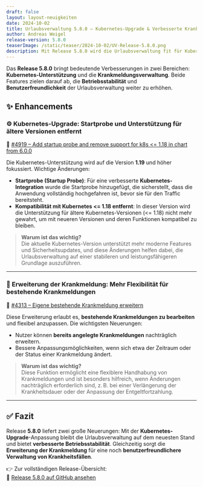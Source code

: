 ```yaml
---
draft: false
layout: layout-neuigkeiten
date: 2024-10-02
title: Urlaubsverwaltung 5.8.0 – Kubernetes-Upgrade & Verbesserte Krankmeldungsverwaltung
author: Andreas Weigel
release-version: 5.8.0
teaserImage: /static/teaser/2024-10-02/UV-Release-5.8.0.png
description: Mit Release 5.8.0 wird die Urlaubsverwaltung fit für Kubernetes 1.19 und höher. Zudem gibt es eine Erweiterung bei den Krankmeldungen für mehr Flexibilität.
---
```


Das **Release 5.8.0** bringt bedeutende Verbesserungen in zwei Bereichen: **Kubernetes-Unterstützung** und die **Krankmeldungsverwaltung**. Beide Features zielen darauf ab, die **Betriebsstabilität** und **Benutzerfreundlichkeit** der Urlaubsverwaltung weiter zu erhöhen.

<!-- more -->

## ✨ Enhancements

### ⚙️ Kubernetes-Upgrade: Startprobe und Unterstützung für ältere Versionen entfernt

🔗 [#4919 – Add startup probe and remove support for k8s <= 1.18 in chart from 6.0.0](https://github.com/urlaubsverwaltung/urlaubsverwaltung/pull/4919)

Die Kubernetes-Unterstützung wird auf die Version **1.19** und höher fokussiert. Wichtige Änderungen:

- **Startprobe (Startup Probe)**: Für eine verbesserte **Kubernetes-Integration** wurde die Startprobe hinzugefügt, die sicherstellt, dass die Anwendung vollständig hochgefahren ist, bevor sie für den Traffic bereitsteht.
- **Kompatibilität mit Kubernetes <= 1.18 entfernt**: In dieser Version wird die Unterstützung für ältere Kubernetes-Versionen (<= 1.18) nicht mehr gewahrt, um mit neueren Versionen und deren Funktionen kompatibel zu bleiben.

> **Warum ist das wichtig?**  
Die aktuelle Kubernetes-Version unterstützt mehr moderne Features und Sicherheitsupdates, und diese Änderungen helfen dabei, die Urlaubsverwaltung auf einer stabileren und leistungsfähigeren Grundlage auszuführen.

---

### 🏥 Erweiterung der Krankmeldung: Mehr Flexibilität für bestehende Krankmeldungen

🔗 [#4313 – Eigene bestehende Krankmeldung erweitern](https://github.com/urlaubsverwaltung/urlaubsverwaltung/pull/4313)

Diese Erweiterung erlaubt es, **bestehende Krankmeldungen zu bearbeiten** und flexibel anzupassen. Die wichtigsten Neuerungen:

- Nutzer können **bereits angelegte Krankmeldungen** nachträglich erweitern.
- Bessere Anpassungsmöglichkeiten, wenn sich etwa der Zeitraum oder der Status einer Krankmeldung ändert.

> **Warum ist das wichtig?**  
Diese Funktion ermöglicht eine flexiblere Handhabung von Krankmeldungen und ist besonders hilfreich, wenn Änderungen nachträglich erforderlich sind, z. B. bei einer Verlängerung der Krankheitsdauer oder der Anpassung der Entgeltfortzahlung.

---

## ✅ Fazit

Release **5.8.0** liefert zwei große Neuerungen: Mit der **Kubernetes-Upgrade**-Anpassung bleibt die Urlaubsverwaltung auf dem neuesten Stand und bietet **verbesserte Betriebsstabilität**. Gleichzeitig sorgt die **Erweiterung der Krankmeldung** für eine noch **benutzerfreundlichere Verwaltung von Krankheitsfällen**.

👉 Zur vollständigen Release-Übersicht:  
🔗 [Release 5.8.0 auf GitHub ansehen](https://github.com/urlaubsverwaltung/urlaubsverwaltung/releases/tag/urlaubsverwaltung-5.8.0)

